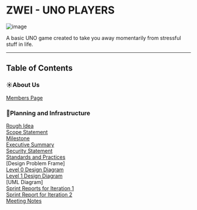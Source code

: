 # ZWEI - UNO PLAYERS
![image](https://github.com/user-attachments/assets/3a04cd71-0d9a-429a-848c-768217eae0ee)


A basic UNO game created to take you away momentarily from stressful stuff in life.

---
## Table of Contents
### ☀️About Us
[Members Page](Documentation/Members_Page.md)
### 📒Planning and Infrastructure
[Rough Idea](Documentation/RoughIdea.md)
<br>[Scope Statement](Documentation/ScopeStatement.md)
<br>[Milestone](Requirements/Milestones.md)
<br>[Executive Summary](Requirements/ExecutiveSummary.md)
<br>[Security Statement](Documentation/Security_Statement.md)
<br>[Standards and Practices](Documentation/Standards_and_Practices.md)
<br>[Design Problem Frame]
<br>[Level 0 Design Diagram](Design/Zwei-LVL-0.drawio.pdf)
<br>[Level 1 Design Diagram](Design/Zwei-LVL-1(PVP).drawio.pdf)
<br>[UML Diagram]
<br>[Sprint Reports for Iteration 1](Documentation/Sprint_Report_Iteration_1.md)
<br>[Sprint Report for Iteration 2](Documentation/Sprint_Report_Iteration_2.md)
<br>[Meeting Notes](Documentation/MeetingNotes.md)




